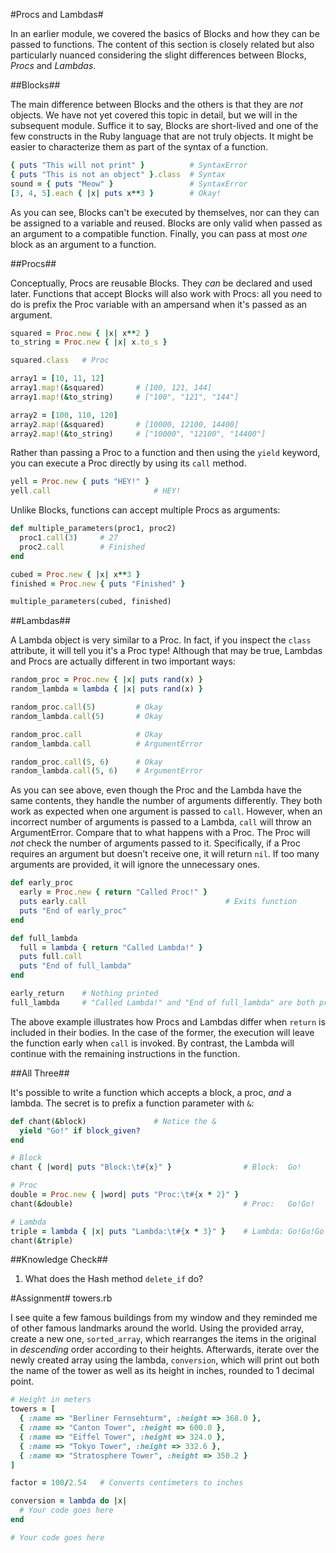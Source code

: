 #Procs and Lambdas#

In an earlier module, we covered the basics of Blocks and how they can be passed to functions. The content of this section is closely related but also particularly nuanced considering the slight differences between Blocks, *Procs* and *Lambdas*.

##Blocks##

The main difference between Blocks and the others is that they are *not* objects. We have not yet covered this topic in detail, but we will in the subsequent module. Suffice it to say, Blocks are short-lived and one of the few constructs in the Ruby language that are not truly objects. It might be easier to characterize them as part of the syntax of a function.

```ruby
{ puts "This will not print" }          # SyntaxError
{ puts "This is not an object" }.class  # Syntax
sound = { puts "Meow" }                 # SyntaxError
[3, 4, 5].each { |x| puts x**3 }        # Okay!
```

As you can see, Blocks can't be executed by themselves, nor can they can be assigned to a variable and reused. Blocks are only valid when passed as an argument to a compatible function. Finally, you can pass at most *one* block as an argument to a function.

##Procs##

Conceptually, Procs are reusable Blocks. They *can* be declared and used later. Functions that accept Blocks will also work with Procs: all you need to do is prefix the Proc variable with an ampersand when it's passed as an argument.

```ruby
squared = Proc.new { |x| x**2 }
to_string = Proc.new { |x| x.to_s }

squared.class   # Proc

array1 = [10, 11, 12]
array1.map!(&squared)       # [100, 121, 144]
array1.map!(&to_string)     # ["100", "121", "144"]

array2 = [100, 110, 120]
array2.map!(&squared)       # [10000, 12100, 14400]
array2.map!(&to_string)     # ["10000", "12100", "14400"]
```

Rather than passing a Proc to a function and then using the ```yield``` keyword, you can execute a Proc directly by using its ```call``` method.

```ruby
yell = Proc.new { puts "HEY!" }
yell.call                       # HEY!
```

Unlike Blocks, functions can accept multiple Procs as arguments:

```ruby
def multiple_parameters(proc1, proc2)
  proc1.call(3)     # 27
  proc2.call        # Finished
end

cubed = Proc.new { |x| x**3 }
finished = Proc.new { puts "Finished" }

multiple_parameters(cubed, finished)
```

##Lambdas##

A Lambda object is very similar to a Proc. In fact, if you inspect the ```class``` attribute, it will tell you it's a Proc type! Although that may be true, Lambdas and Procs are actually different in two important ways:

```ruby
random_proc = Proc.new { |x| puts rand(x) }
random_lambda = lambda { |x| puts rand(x) }

random_proc.call(5)         # Okay
random_lambda.call(5)       # Okay

random_proc.call            # Okay
random_lambda.call          # ArgumentError

random_proc.call(5, 6)      # Okay
random_lambda.call(5, 6)    # ArgumentError
```

As you can see above, even though the Proc and the Lambda have the same contents, they handle the number of arguments differently. They both work as expected when one argument is passed to ```call```.  However, when an incorrect number of arguments is passed to a Lambda, ```call``` will throw an ArgumentError. Compare that to what happens with a Proc. The Proc will *not* check the number of arguments passed to it. Specifically, if a Proc requires an argument but doesn't receive one, it will return ```nil```. If too many arguments are provided, it will ignore the unnecessary ones. 

```ruby
def early_proc
  early = Proc.new { return "Called Proc!" }
  puts early.call                               # Exits function
  puts "End of early_proc"
end

def full_lambda
  full = lambda { return "Called Lambda!" }
  puts full.call
  puts "End of full_lambda"
end

early_return    # Nothing printed
full_lambda     # "Called Lambda!" and "End of full_lambda" are both printed
```

The above example illustrates how Procs and Lambdas differ when ```return``` is included in their bodies. In the case of the former, the execution will leave the function early when ```call``` is invoked. By contrast, the Lambda will continue with the remaining instructions in the function. 

##All Three##

It's possible to write a function which accepts a block, a proc, *and* a lambda. The secret is to prefix a function parameter with ```&```:

```ruby
def chant(&block)               # Notice the &
  yield "Go!" if block_given?
end

# Block
chant { |word| puts "Block:\t#{x}" }                # Block:  Go!

# Proc
double = Proc.new { |word| puts "Proc:\t#{x * 2}" }
chant(&double)                                      # Proc:   Go!Go!

# Lambda
triple = lambda { |x| puts "Lambda:\t#{x * 3}" }    # Lambda: Go!Go!Go!
chant(&triple)
```

##Knowledge Check##

1. What does the Hash method ```delete_if``` do?

#Assignment#
towers.rb

I see quite a few famous buildings from my window and they reminded me of other famous landmarks around the world. Using the provided array, create a new one, ```sorted_array```, which rearranges the items in the original in *descending* order according to their heights. Afterwards, iterate over the newly created array using the lambda, ```conversion```, which will print out both the name of the tower as well as its height in inches, rounded to 1 decimal point.

```ruby
# Height in meters
towers = [
  { :name => "Berliner Fernsehturm", :height => 368.0 },
  { :name => "Canton Tower", :height => 600.0 },
  { :name => "Eiffel Tower", :height => 324.0 },
  { :name => "Tokyo Tower", :height => 332.6 },
  { :name => "Stratosphere Tower", :height => 350.2 }
]

factor = 100/2.54   # Converts centimeters to inches

conversion = lambda do |x|
  # Your code goes here
end

# Your code goes here
```
